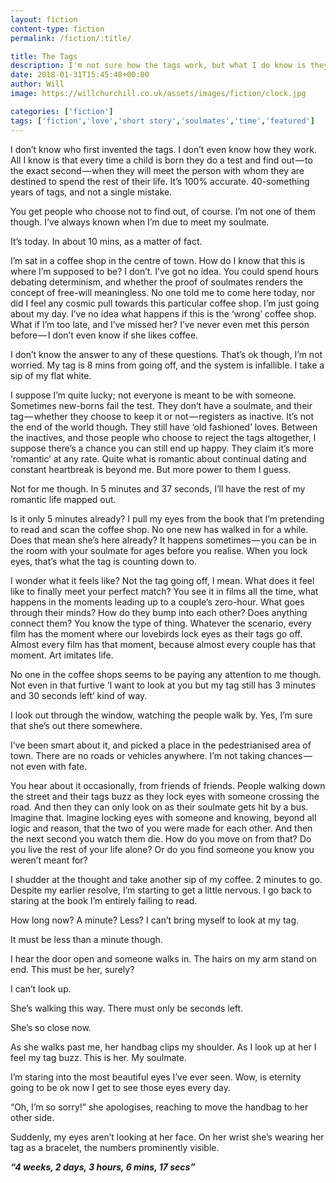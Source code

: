```yaml
---
layout: fiction
content-type: fiction
permalink: /fiction/:title/

title: The Tags
description: I'm not sure how the tags work, but what I do know is they tell you - with 100% accuracy - with whom you are destined to spend the rest of your life.
date: 2018-01-31T15:45:48+00:00
author: Will
image: https://willchurchill.co.uk/assets/images/fiction/clock.jpg

categories: ['fiction']
tags: ['fiction','love','short story','soulmates','time','featured']
---
```

I don’t know who first invented the tags. I don’t even know how they work. All I know is that every time a child is born they do a test and find out — to the exact second — when they will meet the person with whom they are destined to spend the rest of their life. It’s 100% accurate. 40-something years of tags, and not a single mistake.

You get people who choose not to find out, of course. I’m not one of them though. I’ve always known when I’m due to meet my soulmate.

It’s today. In about 10 mins, as a matter of fact.

I’m sat in a coffee shop in the centre of town. How do I know that this is where I’m supposed to be? I don’t. I’ve got no idea. You could spend hours debating determinism, and whether the proof of soulmates renders the concept of free-will meaningless. No one told me to come here today, nor did I feel any cosmic pull towards this particular coffee shop. I’m just going about my day. I’ve no idea what happens if this is the ‘wrong’ coffee shop. What if I’m too late, and I’ve missed her? I’ve never even met this person before — I don’t even know if she likes coffee.

I don’t know the answer to any of these questions. That’s ok though, I’m not worried. My tag is 8 mins from going off, and the system is infallible. I take a sip of my flat white.

I suppose I’m quite lucky; not everyone is meant to be with someone. Sometimes new-borns fail the test. They don’t have a soulmate, and their tag — whether they choose to keep it or not — registers as inactive. It’s not the end of the world though. They still have ‘old fashioned’ loves. Between the inactives, and those people who choose to reject the tags altogether, I suppose there’s a chance you can still end up happy. They claim it’s more ‘romantic’ at any rate. Quite what is romantic about continual dating and constant heartbreak is beyond me. But more power to them I guess.

Not for me though. In 5 minutes and 37 seconds, I’ll have the rest of my romantic life mapped out.

Is it only 5 minutes already? I pull my eyes from the book that I’m pretending to read and scan the coffee shop. No one new has walked in for a while. Does that mean she’s here already? It happens sometimes — you can be in the room with your soulmate for ages before you realise. When you lock eyes, that’s what the tag is counting down to.

I wonder what it feels like? Not the tag going off, I mean. What does it feel like to finally meet your perfect match? You see it in films all the time, what happens in the moments leading up to a couple’s zero-hour. What goes through their minds? How do they bump into each other? Does anything connect them? You know the type of thing. Whatever the scenario, every film has the moment where our lovebirds lock eyes as their tags go off. Almost every film has that moment, because almost every couple has that moment. Art imitates life.

No one in the coffee shops seems to be paying any attention to me though. Not even in that furtive ‘I want to look at you but my tag still has 3 minutes and 30 seconds left’ kind of way.

I look out through the window, watching the people walk by. Yes, I’m sure that she’s out there somewhere.

I’ve been smart about it, and picked a place in the pedestrianised area of town. There are no roads or vehicles anywhere. I’m not taking chances — not even with fate.

You hear about it occasionally, from friends of friends. People walking down the street and their tags buzz as they lock eyes with someone crossing the road. And then they can only look on as their soulmate gets hit by a bus. Imagine that. Imagine locking eyes with someone and knowing, beyond all logic and reason, that the two of you were made for each other. And then the next second you watch them die. How do you move on from that? Do you live the rest of your life alone? Or do you find someone you know you weren’t meant for?

I shudder at the thought and take another sip of my coffee. 2 minutes to go. Despite my earlier resolve, I’m starting to get a little nervous. I go back to staring at the book I’m entirely failing to read.

How long now? A minute? Less? I can’t bring myself to look at my tag.

It must be less than a minute though.

I hear the door open and someone walks in. The hairs on my arm stand on end. This must be her, surely?

I can’t look up.

She’s walking this way. There must only be seconds left.

She’s so close now.

As she walks past me, her handbag clips my shoulder. As I look up at her I feel my tag buzz. This is her. My soulmate.

I’m staring into the most beautiful eyes I’ve ever seen. Wow, is eternity going to be ok now I get to see those eyes every day.

“Oh, I’m so sorry!” she apologises, reaching to move the handbag to her other side.

Suddenly, my eyes aren’t looking at her face. On her wrist she’s wearing her tag as a bracelet, the numbers prominently visible.

**_“4 weeks, 2 days, 3 hours, 6 mins, 17 secs”_**